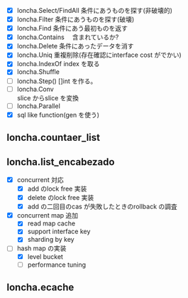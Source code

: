 
- [X] loncha.Select/FindAll
    条件にあうものを探す(非破壊的)
- [X] loncha.Filter 
    条件にあうものを探す(破壊)
- [x] loncha.Find 
    条件にあう最初ものを返す
- [x] loncha.Contains　
    含まれているか?
- [x] loncha.Delete 
    条件にあったデータを消す
- [X] loncha.Uniq 重複削除(存在確認にinterface cost がでかい)
- [x] loncha.IndexOf index を取る
- [x] loncha.Shuffle 
- [ ] loncha.Step()  []int を作る。
- [ ] loncha.Conv   
    slice からslice を変換
- [ ] loncha.Parallel 
- [X] sql like function(gen を使う)
## loncha.countaer_list

## loncha.list_encabezado

- [x] concurrent 対応
  - [x] add のlock free 実装
  - [x] delete のlock free 実装
  - [x] add の二回目のcas が失敗したときのrollback の調査
- [x] concurrent map 追加
  - [x] read map cache
  - [x] support interface key
  - [x] sharding by key  
- [ ] hash map の実装
  - [x] level bucket
  - [ ] performance tuning 
## loncha.ecache
